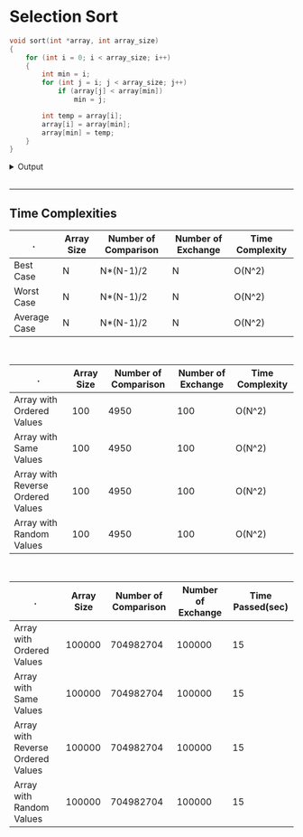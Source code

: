 # Selection Sort

```c
void sort(int *array, int array_size)
{
    for (int i = 0; i < array_size; i++)
    {
        int min = i;
        for (int j = i; j < array_size; j++)
            if (array[j] < array[min])
                min = j;

        int temp = array[i];
        array[i] = array[min];
        array[min] = temp;
    }
}
```

<details>
<summary>Output</summary>

```c
--- Array with Random Values
[+] Average number of comparison   : 4950
[+] Average number of exchange     : 100
[+] Average time                   : 0


--- Array with Ordered Values
[+] Number of comparison           : 4950
[+] Number of exchange             : 100
[+] Time                           : 0


--- Array with Reverse Ordered Values
[+] Number of comparison           : 4950
[+] Number of exchange             : 100
[+] Time                           : 0


--- Array with Same Values
[+] Number of comparison           : 4950
[+] Number of exchange             : 100
[+] Time                           : 0
```

</details>

<br/>

<hr/>

## Time Complexities
. | Array Size | Number of Comparison | Number of Exchange | Time Complexity 
--- | --- | --- | --- | --- 
Best Case | N | N*(N-1)/2 | N | O(N^2)
Worst Case | N | N*(N-1)/2 | N | O(N^2)
Average Case | N | N*(N-1)/2 | N | O(N^2)

<br/>

. | Array Size | Number of Comparison | Number of Exchange | Time Complexity
--- | --- | --- | --- | ---
Array with Ordered Values | 100 | 4950 | 100 | O(N^2)
Array with Same Values | 100 | 4950 | 100 | O(N^2)
Array with Reverse Ordered Values | 100 | 4950 | 100 | O(N^2)
Array with Random Values | 100 | 4950 | 100 | O(N^2)

<br/>

. | Array Size | Number of Comparison | Number of Exchange | Time Passed(sec)
--- | --- | --- | --- | ---
Array with Ordered Values | 100000 | 704982704 | 100000 | 15
Array with Same Values | 100000 | 704982704 | 100000 | 15
Array with Reverse Ordered Values | 100000 | 704982704 | 100000 | 15
Array with Random Values | 100000 | 704982704 | 100000 | 15
